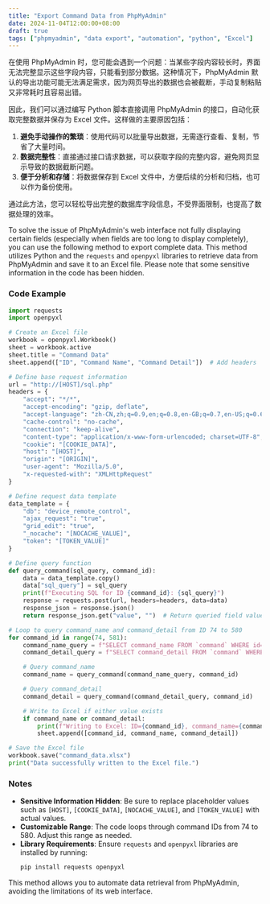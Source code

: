 ```yaml
---
title: "Export Command Data from PhpMyAdmin"
date: 2024-11-04T12:00:00+08:00
draft: true
tags: ["phpmyadmin", "data export", "automation", "python", "Excel"]
---
```


 

在使用 PhpMyAdmin 时，您可能会遇到一个问题：当某些字段内容较长时，界面无法完整显示这些字段内容，只能看到部分数据。这种情况下，PhpMyAdmin 默认的导出功能可能无法满足需求，因为网页导出的数据也会被截断，手动复制粘贴又非常耗时且容易出错。

因此，我们可以通过编写 Python 脚本直接调用 PhpMyAdmin 的接口，自动化获取完整数据并保存为 Excel 文件。这样做的主要原因包括：

1. **避免手动操作的繁琐**：使用代码可以批量导出数据，无需逐行查看、复制，节省了大量时间。
2. **数据完整性**：直接通过接口请求数据，可以获取字段的完整内容，避免网页显示导致的数据截断问题。
3. **便于分析和存储**：将数据保存到 Excel 文件中，方便后续的分析和归档，也可以作为备份使用。

通过此方法，您可以轻松导出完整的数据库字段信息，不受界面限制，也提高了数据处理的效率。

To solve the issue of PhpMyAdmin's web interface not fully displaying certain fields (especially when fields are too long to display completely), you can use the following method to export complete data. This method utilizes Python and the `requests` and `openpyxl` libraries to retrieve data from PhpMyAdmin and save it to an Excel file. Please note that some sensitive information in the code has been hidden.

### Code Example

```python
import requests
import openpyxl

# Create an Excel file
workbook = openpyxl.Workbook()
sheet = workbook.active
sheet.title = "Command Data"
sheet.append(["ID", "Command Name", "Command Detail"])  # Add headers

# Define base request information
url = "http://[HOST]/sql.php"
headers = {
    "accept": "*/*",
    "accept-encoding": "gzip, deflate",
    "accept-language": "zh-CN,zh;q=0.9,en;q=0.8,en-GB;q=0.7,en-US;q=0.6",
    "cache-control": "no-cache",
    "connection": "keep-alive",
    "content-type": "application/x-www-form-urlencoded; charset=UTF-8",
    "cookie": "[COOKIE_DATA]",
    "host": "[HOST]",
    "origin": "[ORIGIN]",
    "user-agent": "Mozilla/5.0",
    "x-requested-with": "XMLHttpRequest"
}

# Define request data template
data_template = {
    "db": "device_remote_control",
    "ajax_request": "true",
    "grid_edit": "true",
    "_nocache": "[NOCACHE_VALUE]",
    "token": "[TOKEN_VALUE]"
}

# Define query function
def query_command(sql_query, command_id):
    data = data_template.copy()
    data["sql_query"] = sql_query
    print(f"Executing SQL for ID {command_id}: {sql_query}")
    response = requests.post(url, headers=headers, data=data)
    response_json = response.json()
    return response_json.get("value", "")  # Return queried field value

# Loop to query command_name and command_detail from ID 74 to 580
for command_id in range(74, 581):
    command_name_query = f"SELECT command_name FROM `command` WHERE id={command_id}"
    command_detail_query = f"SELECT command_detail FROM `command` WHERE id={command_id}"

    # Query command_name
    command_name = query_command(command_name_query, command_id)

    # Query command_detail
    command_detail = query_command(command_detail_query, command_id)

    # Write to Excel if either value exists
    if command_name or command_detail:
        print(f"Writing to Excel: ID={command_id}, command_name={command_name}, command_detail={command_detail}")
        sheet.append([command_id, command_name, command_detail])

# Save the Excel file
workbook.save("command_data.xlsx")
print("Data successfully written to the Excel file.")
```

### Notes
- **Sensitive Information Hidden**: Be sure to replace placeholder values such as `[HOST]`, `[COOKIE_DATA]`, `[NOCACHE_VALUE]`, and `[TOKEN_VALUE]` with actual values.
- **Customizable Range**: The code loops through command IDs from 74 to 580. Adjust this range as needed.
- **Library Requirements**: Ensure `requests` and `openpyxl` libraries are installed by running:
  ```bash
  pip install requests openpyxl
  ```

This method allows you to automate data retrieval from PhpMyAdmin, avoiding the limitations of its web interface.
```

 
